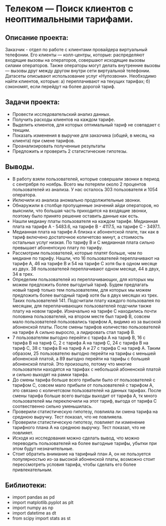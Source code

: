 # Телеком — Поиск клиентов с неоптимальными тарифами.

## Описание проекта:

Заказчик - отдел по работе с клиентами провайдера виртуальный телефонии. Его клиенты — колл-центры, которые: распределяют входящие вызовы на операторов, совершают исходящие вызовы силами операторов. Также операторы могут делать внутренние вызовы — вызовы друг между другом внутри сети виртуальной телефонии. Датасеты описывают использование услуг «Нупозвони». Необходимо найти клиентов, которые: а) переплачивают на текущих тарифах; б) сэкономят, если перейдут на более дорогой тариф.

## Задачи проекта:

- Провести исследовательский анализ данных.
- Получить расходы клиентов на каждом тарифе.
- Выделить клиентов, для которых оптимальный тариф не совпадает с текщим.
- Показать изменения в выручке для заказчика (общей, в месяц, на клиента) при смене тарифов.
- Проанализировать полученные результаты
- Предложить и проверить 2 статистические гипотезы.

## Выводы.

- В работу взяли пользователей, которые совершали звонки в период с сентрября по ноябрь. Всего мы потеряли около 2 процентов пользователей из анализа. У нас осталось 303 пользователя и 1054 оператора.
- Иключили из анализа аномально продолжительные звонки.
- Обнаружили в столбце пропущенные значений айди операторов, но выяснили, что большая часть приходится на входящие звонки, поэтому было принято решение оставить данные как есть.
- Нашли медиану платы пользователя на каждом тарифе. Медианная плата на тарифе А - 5483.6, на тарифе B - 4117.5, на тарифе С - 3497.1. 
- Медианная плата на тарифе А близка к абонентской плате, так как в тариф включено достаточное количетсво минут, а стоимость остальных услуг низкая. По тарифу В и С медианная плата сильно превышает абонентскую плату по тарифу.
- Рассмотрим пользователей, которые платят больше, чем по медиане по тарифу. Нашли, что 16 пользователей переплачивают на тарифе А, 46 на тарифе В и 54 на тарифе С хотя бы в одном месяце из двух. 38 пользователей переплачивают одном месяце, 44 в двух, 34 в трех.
- Определим пользователей из переплачивающих, для которых мы можем предложить более выгоднгый тариф. Будем предлагать новый тариф только тем пользователям, для которых мы можем предложить более выгодный тариф хотя бы в двух месяцах из трех. Таких пользователей 141.
Подсчитали плату каждого пользовалея по месяцам, для переплачивающих пользователей подсчили также плату на новом тарифе.
Изначально на тарифе С находились почти половина пользователей, на втором месте был тариф В, совсем мало пользователей пользовались тарифом А, видимо из за высокой абоненской платы. После смены тарифов количество пользователей на тарифе А сильно выросло, а лидировать стал тариф В.
- 7 пользователям выгодно перейти с тарифа А на тариф В, 16 с тарифа В на тариф С, 2 с тарифа А на тариф С, 24 с тарифа В на тариф С, 38 с тарифа В на тариф А и 27 с тарифа С на тариф А. Таким образом, 25 пользователю выгодно перейти на тарифы с меньшей абоненской платой, а 89 выгодно перейти на тарифы с большей абоненской платой. Это произошло, потому что многие пользователи находятся на тарифах с небольшой абоненской платой и сильно выходят на рамки тарифа.
- До смены тарифа больше всего прибыли было от пользователей с тарифом С, совсем мало прибыли от пользователей с тарифом А, это связано с количетсвом пользователей на данных тарифах. После смены тарифа больше всего выгоды выходит от тарифа А, тк много пользователей мы переключили на этот тариф, выгода от тарифа С соотвественно сильно уменьшилась.
- Проверили статистическую гипотезу, повлияла ли смена тарифа на среднюю выручку. Тест показал, что не повлияела.
- Проверили статистическую гипотезу, повлияет ли изменение тарифного плана А на среднюю выручку. Тест показал, что не повлияет.
- Исходя из исследования можно сделать вывод, что можно переводить пользователей на более выгодные тарифы, убытки при этом будут незначительные.
- Стоит обратить внимание на тарифный план А, он не пользуется популярностью из-за высокой абоненской платы, возможно стоит перессмотреть условия тарифа, чтобы сделать его более привлекательным.

## Библиотеки:

- import pandas as pd
- import matplotlib.pyplot as plt
- import numpy as np
- import datetime as dt
- from scipy import stats as st
